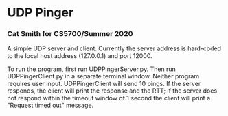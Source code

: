 # UDP Pinger
### Cat Smith for CS5700/Summer 2020

A simple UDP server and client. Currently the server address is hard-coded to the local host address (127.0.0.1) and 
port 12000.

To run the program, first run UDPPingerServer.py. Then run UDPPingerClient.py in a separate terminal window. Neither 
program requires user input. UDPPingerClient will send 10 pings. If the server responds, the client will print the 
response and the RTT; if the server does not respond within the timeout window of 1 second the client will print a 
"Request timed out" message. 